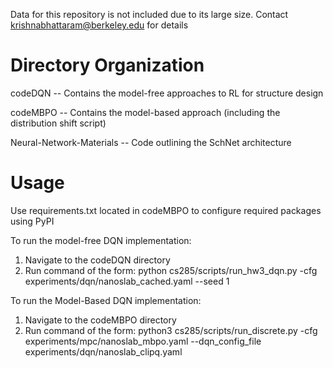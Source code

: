 Data for this repository is not included due to its large size. Contact krishnabhattaram@berkeley.edu for details

# Directory Organization
codeDQN -- Contains the model-free approaches to RL for structure design

codeMBPO -- Contains the model-based approach (including the distribution shift script) 

Neural-Network-Materials -- Code outlining the SchNet architecture

# Usage
Use requirements.txt located in codeMBPO to configure required packages using PyPI

To run the model-free DQN implementation:
1. Navigate to the codeDQN directory
2. Run command of the form: python cs285/scripts/run_hw3_dqn.py -cfg experiments/dqn/nanoslab_cached.yaml --seed 1


To run the Model-Based DQN implementation:
1. Navigate to the codeMBPO directory
2. Run command of the form: python3 cs285/scripts/run_discrete.py -cfg experiments/mpc/nanoslab_mbpo.yaml --dqn_config_file experiments/dqn/nanoslab_clipq.yaml
